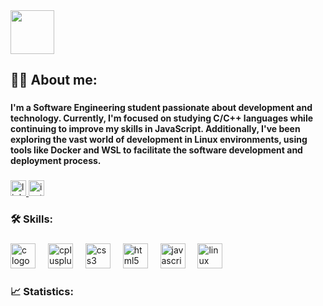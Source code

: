 <div>
  <img height="70" src="https://readme-typing-svg.herokuapp.com?font=Fira+Code&pause=1000&color=F7EBEA&random=false&width=435&lines=Ol%C3%A1%2C+seja+bem+vindo!;Hello%2C+welcome!"/>
</div>

###

<h2 align="left">👩‍💻 About me:</h2>

###

<h4 align="left">
I'm a Software Engineering student passionate about development and technology. Currently, I'm focused on studying C/C++ languages while continuing to improve my skills in JavaScript. Additionally, I've been exploring the vast world of development in Linux environments, using tools like Docker and WSL to facilitate the software development and deployment process.
</h4>

###

<div align="left">
  <a href="https://www.linkedin.com/in/adryanrr/" target="_blank">
    <img src="https://img.shields.io/static/v1?message=LinkedIn&logo=linkedin&label=&color=0077B5&logoColor=white&labelColor=&style=for-the-badge" height="25" alt="linkedin logo" />
  </a>
  <a href="https://instagram.com/_adryanrr" target="_blank">
    <img src="https://img.shields.io/static/v1?message=Instagram&logo=instagram&label=&color=E4405F&logoColor=white&labelColor=&style=for-the-badge" height="25" alt="instagram logo" />
  </a>
</div>



###

<h3 align="left">🛠 Skills:</h3>

###

<div align="left">
  <img src="https://cdn.jsdelivr.net/gh/devicons/devicon/icons/c/c-original.svg" height="40" alt="c logo"  />
  <img width="12" />
  <img src="https://cdn.jsdelivr.net/gh/devicons/devicon/icons/cplusplus/cplusplus-original.svg" height="40" alt="cplusplus logo"  />
  <img width="12" />
  <img src="https://cdn.jsdelivr.net/gh/devicons/devicon/icons/css3/css3-original.svg" height="40" alt="css3 logo"  />
  <img width="12" />
  <img src="https://cdn.jsdelivr.net/gh/devicons/devicon/icons/html5/html5-original.svg" height="40" alt="html5 logo"  />
  <img width="12" />
  <img src="https://cdn.jsdelivr.net/gh/devicons/devicon/icons/javascript/javascript-original.svg" height="40" alt="javascript logo"  />
  <img width="12" />
  <img src="https://cdn.jsdelivr.net/gh/devicons/devicon/icons/linux/linux-original.svg" height="40" alt="linux logo"  />
</div>

###

<h3 align="left">📈  Statistics:</h3>

###
